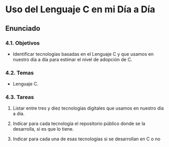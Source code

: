 # Uso del Lenguaje C en mi Día a Día

## Enunciado 

### 4.1. Objetivos

* Identificar tecnologías basadas en el Lenguaje C y que usamos en nuestro
día a día para estimar el nivel de adopción de C.

### 4.2. Temas

* Lenguaje C.

### 4.3. Tareas

1. Listar entre tres y diez tecnologías digitales que usamos en nuestro día a día.

2. Indicar para cada tecnología el repositorio público donde se la desarrolla, si
es que lo tiene.

3. Indicar para cada una de esas tecnologías si se desarrollan en C o no
